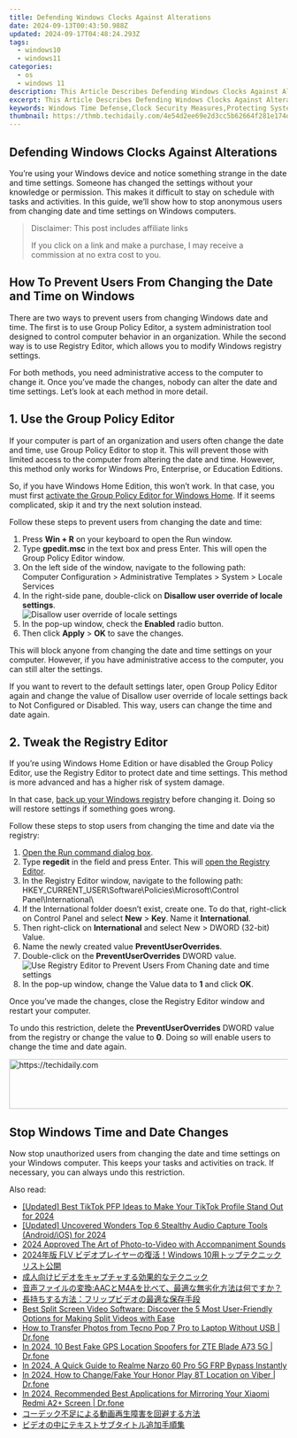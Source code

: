 ```yaml
---
title: Defending Windows Clocks Against Alterations
date: 2024-09-13T00:43:50.988Z
updated: 2024-09-17T04:48:24.293Z
tags:
  - windows10
  - windows11
categories:
  - os
  - windows 11
description: This Article Describes Defending Windows Clocks Against Alterations
excerpt: This Article Describes Defending Windows Clocks Against Alterations
keywords: Windows Time Defense,Clock Security Measures,Protecting System Clocks,Anti-Clock Modification,Windows Timestamp Safeguard,Counteract Clock Tampering,Secure Windows Hours
thumbnail: https://thmb.techidaily.com/4e54d2ee69e2d3cc5b62664f281e174d4bc506ec5c304888c5062a8c04d6107f.jpg
---
```


## Defending Windows Clocks Against Alterations

 You’re using your Windows device and notice something strange in the date and time settings. Someone has changed the settings without your knowledge or permission. This makes it difficult to stay on schedule with tasks and activities. In this guide, we’ll show how to stop anonymous users from changing date and time settings on Windows computers.

>  Disclaimer: This post includes affiliate links
>
>  If you click on a link and make a purchase, I may receive a commission at no extra cost to you.
>

## How To Prevent Users From Changing the Date and Time on Windows

 There are two ways to prevent users from changing Windows date and time. The first is to use Group Policy Editor, a system administration tool designed to control computer behavior in an organization. While the second way is to use Registry Editor, which allows you to modify Windows registry settings.

 For both methods, you need administrative access to the computer to change it. Once you’ve made the changes, nobody can alter the date and time settings. Let’s look at each method in more detail.

## 1\. Use the Group Policy Editor

 If your computer is part of an organization and users often change the date and time, use Group Policy Editor to stop it. This will prevent those with limited access to the computer from altering the date and time. However, this method only works for Windows Pro, Enterprise, or Education Editions.

 So, if you have Windows Home Edition, this won’t work. In that case, you must first [activate the Group Policy Editor for Windows Home](https://www.makeuseof.com/tag/access-group-policy-editor-even-windows-home-settings-try/). If it seems complicated, skip it and try the next solution instead.

 Follow these steps to prevent users from changing the date and time:

1. Press **Win + R** on your keyboard to open the Run window.
2. Type **gpedit.msc** in the text box and press Enter. This will open the Group Policy Editor window.
3. On the left side of the window, navigate to the following path:  
Computer Configuration > Administrative Templates > System > Locale Services
4. In the right-side pane, double-click on **Disallow user override of locale settings**.  
![Disallow user override of locale settings](https://static1.makeuseofimages.com/wordpress/wp-content/uploads/2023/07/disallow-user-override-of-locale-settings.jpg)
5. In the pop-up window, check the **Enabled** radio button.
6. Then click **Apply** \> **OK** to save the changes.

 This will block anyone from changing the date and time settings on your computer. However, if you have administrative access to the computer, you can still alter the settings.

 If you want to revert to the default settings later, open Group Policy Editor again and change the value of Disallow user override of locale settings back to Not Configured or Disabled. This way, users can change the time and date again.

## 2\. Tweak the Registry Editor

 If you’re using Windows Home Edition or have disabled the Group Policy Editor, use the Registry Editor to protect date and time settings. This method is more advanced and has a higher risk of system damage.

 In that case, [back up your Windows registry](https://www.makeuseof.com/tag/backup-restore-windows-registry/) before changing it. Doing so will restore settings if something goes wrong.

 Follow these steps to stop users from changing the time and date via the registry:

1. [Open the Run command dialog box](https://www.makeuseof.com/windows-open-run-command-dialog-box/).
2. Type **regedit** in the field and press Enter. This will [open the Registry Editor](https://www.makeuseof.com/windows-11-open-registry-editor/).
3. In the Registry Editor window, navigate to the following path:  
HKEY_CURRENT_USER\Software\Policies\Microsoft\Control Panel\International\
4. If the International folder doesn’t exist, create one. To do that, right-click on Control Panel and select **New** \> **Key**. Name it **International**.
5. Then right-click on **International** and select New > DWORD (32-bit) Value.
6. Name the newly created value **PreventUserOverrides**.
7. Double-click on the **PreventUserOverrides** DWORD value.  
![Use Registry Editor to Prevent Users From Chaning date and time settings](https://static1.makeuseofimages.com/wordpress/wp-content/uploads/2023/07/use-registry-editor-to-prevent-users-from-chaning-date-and-time-settings.jpg)
8. In the pop-up window, change the Value data to **1** and click **OK**.

 Once you’ve made the changes, close the Registry Editor window and restart your computer.

 To undo this restriction, delete the **PreventUserOverrides** DWORD value from the registry or change the value to **0**. Doing so will enable users to change the time and date again.

<!-- affiliate ads begin -->
<a href="https://ephamedtechinc.pxf.io/c/5597632/2136615/26400" target="_top" id="2136615">
  <img src="//a.impactradius-go.com/display-ad/26400-2136615" border="0" alt="https://techidaily.com" width="728" height="90"/>
</a>
<img height="0" width="0" src="https://ephamedtechinc.pxf.io/i/5597632/2136615/26400" style="position:absolute;visibility:hidden;" border="0" />
<!-- affiliate ads end -->

## Stop Windows Time and Date Changes

 Now stop unauthorized users from changing the date and time settings on your Windows computer. This keeps your tasks and activities on track. If necessary, you can always undo this restriction.

<span class="atpl-alsoreadstyle">Also read:</span>
<div><ul>
<li><a href="https://tiktok-video-files.techidaily.com/updated-best-tiktok-pfp-ideas-to-make-your-tiktok-profile-stand-out-for-2024/"><u>[Updated] Best TikTok PFP Ideas to Make Your TikTok Profile Stand Out for 2024</u></a></li>
<li><a href="https://screen-capture.techidaily.com/updated-uncovered-wonders-top-6-stealthy-audio-capture-tools-androidios-for-2024/"><u>[Updated] Uncovered Wonders Top 6 Stealthy Audio Capture Tools (Android/iOS) for 2024</u></a></li>
<li><a href="https://article-knowledge.techidaily.com/2024-approved-the-art-of-photo-to-video-with-accompaniment-sounds/"><u>2024 Approved The Art of Photo-to-Video with Accompaniment Sounds</u></a></li>
<li><a href="https://win11.techidaily.com/2024-flv-windows-10/"><u>2024年版 FLV ビデオプレイヤーの復活！Windows 10用トップテクニックリスト公開</u></a></li>
<li><a href="https://win11.techidaily.com/5oiq5lq65zcr44gr44ot44oh44kq44ks44kt44oj44ox44ob44oj44gz44kl5yq55p6c55qe44gq44og44kv44ol44od44kv/"><u>成人向けビデオをキャプチャする効果的なテクニック</u></a></li>
<li><a href="https://win11.techidaily.com/aacm4a/"><u>音声ファイルの変換:AACとM4Aを比べて、最適な無劣化方法は何ですか？</u></a></li>
<li><a href="https://win11.techidaily.com/6zw35oyb44gh44gz44kl5pa55rov77ya44ov44oq44od44ox44ot44oh44kq44gu5pya6ygp44gq5lplusd5a2y5oml5q61/"><u>長持ちする方法：フリップビデオの最適な保存手段</u></a></li>
<li><a href="https://win11.techidaily.com/best-split-screen-video-software-discover-the-5-most-user-friendly-options-for-making-split-videos-with-ease/"><u>Best Split Screen Video Software: Discover the 5 Most User-Friendly Options for Making Split Videos with Ease</u></a></li>
<li><a href="https://android-transfer.techidaily.com/how-to-transfer-photos-from-tecno-pop-7-pro-to-laptop-without-usb-drfone-by-drfone-transfer-from-android-transfer-from-android/"><u>How to Transfer Photos from Tecno Pop 7 Pro to Laptop Without USB | Dr.fone</u></a></li>
<li><a href="https://change-location.techidaily.com/in-2024-10-best-fake-gps-location-spoofers-for-zte-blade-a73-5g-drfone-by-drfone-virtual-android/"><u>In 2024, 10 Best Fake GPS Location Spoofers for ZTE Blade A73 5G | Dr.fone</u></a></li>
<li><a href="https://bypass-frp.techidaily.com/in-2024-a-quick-guide-to-realme-narzo-60-pro-5g-frp-bypass-instantly-by-drfone-android/"><u>In 2024, A Quick Guide to Realme Narzo 60 Pro 5G FRP Bypass Instantly</u></a></li>
<li><a href="https://location-social.techidaily.com/in-2024-how-to-changefake-your-honor-play-8t-location-on-viber-drfone-by-drfone-virtual-android/"><u>In 2024, How to Change/Fake Your Honor Play 8T Location on Viber | Dr.fone</u></a></li>
<li><a href="https://screen-mirror.techidaily.com/in-2024-recommended-best-applications-for-mirroring-your-xiaomi-redmi-a2plus-screen-drfone-by-drfone-android/"><u>In 2024, Recommended Best Applications for Mirroring Your Xiaomi Redmi A2+ Screen | Dr.fone</u></a></li>
<li><a href="https://win11.techidaily.com/44kz44o844oh44od44kv5lin6laz44gr44ki44kl5yuv55s75yan55sf6zqc5a6z44ks5zue6yg44gz44kl5pa55rov/"><u>コーデック不足による動画再生障害を回避する方法</u></a></li>
<li><a href="https://win11.techidaily.com/44ot44oh44kq44gu5lit44gr44og44kt44k544oi44k144ow44k44kk44oi44or6lplus95yqg5oml6acg6zug/"><u>ビデオの中にテキストサブタイトル追加手順集</u></a></li>
</ul></div>

<ins class="adsbygoogle"
      style="display:block"
      data-ad-client="ca-pub-7571918770474297"
      data-ad-slot="8358498916"
      data-ad-format="auto"
      data-full-width-responsive="true"></ins>
    